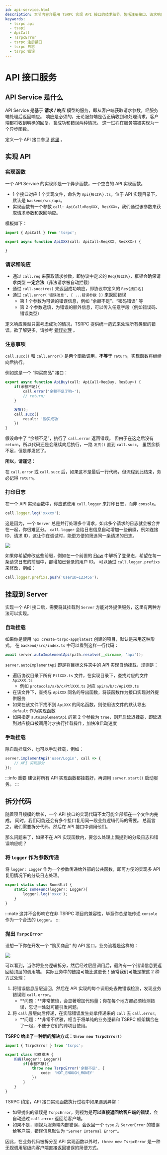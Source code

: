 ```yaml
---
id: api-service.html
description: 本节内容介绍用 TSRPC 实现 API 接口的技术细节，包括注册接口、请求响应、日志管理、错误管理等。
keywords:
  - tsrpc api
  - tsapi
  - ApiCall
  - TsrpcError
  - tsrpc 注册接口
  - tsrpc 日志
  - tsrpc 错误
---
```


# API 接口服务

## API Service 是什么
API Service 是基于 **请求 / 响应** 模型的服务，即从客户端获取请求参数，经服务端处理后返回响应。
响应是必须的，无论服务端是否正确收到和处理请求，客户端都将收到明确的回复，含成功和错误两种情况。
这一过程在服务端被实现为一个异步函数。

定义一个 API 接口参见 [这里](service-proto.html#api-service) 。

## 实现 API

### 实现函数

一个 API Service 的实现即是一个异步函数，一个空白的 API 实现函数。

- 1 个接口对应 1 个实现文件，命名为 `Api{接口名}.ts`，位于 API 实现目录下，默认是 `backend/src/api`。
- 实现函数有一个参数 `call: ApiCall<ReqXXX, ResXXX>`，我们通过该参数来获取请求参数和返回响应。

模板如下：

```ts
import { ApiCall } from 'tsrpc';

export async function ApiXXX(call: ApiCall<ReqXXX, ResXXX>) {

}
```


### 请求和响应

- 通过 `call.req` 来获取请求参数，即协议中定义的 `Req{接口名}`，框架会确保请求类型 **一定合法**（非法请求被自动拦截）
- 通过 `call.succ(res)` 来返回成功响应，即协议中定义的 `Res{接口名}`
- 通过 `call.error('错误消息', { ...错误参数 })` 来返回错误
    - 第 1 个参数为可读的错误信息，例如 “余额不足”、“密码错误” 等
    - 第 2 个参数选填，为错误的额外信息，可以传入任意字段（例如错误码、错误类型）

定义响应类型只需考虑成功的情况，TSRPC 提供统一范式来处理所有类型的错误。欲了解更多，请参考 [错误处理](../engineering/error.html#TsrpcError) 。

### 注意事项
`call.succ()` 和 `call.error()` 是两个函数调用，**不等于** `return`，实现函数将继续向后执行。

例如这是一个 “购买商品” 接口：
```ts
export async function ApiBuy(call: ApiCall<ReqBuy, ResBuy>) {
    if(余额不足){
        call.error('余额不足了哟~');
        // return;
    }

    发货();
    call.succ({
        result: '购买成功'
    })
}
```

假设命中了 “余额不足”，执行了 `call.error` 返回错误。
但由于在这之后没有 `return`，所以代码还是会继续向后执行，一路 `发货()` 直到 `call.succ`。
虽然余额不足，但是却发货了。

**所以，请谨记：**

在 `call.error` 或 `call.succ` 后，如果这不是最后一行代码，但流程到此结束，务必记得 `return`。

### 打印日志
在一个 API 实现函数中，你应该使用 `call.logger` 来打印日志，而非 `console`。

```ts
call.logger.log('xxxxx');
```

这是因为，一个 `Server` 总是并行处理多个请求，如此多个请求的日志就会被合并在一起，你很难区分。
`call.logger` 会给日志信息自动增加一些前缀，例如连接 ID、请求 ID，这让你在调试时，能更方便的筛选同一条请求的日志。

![](assets/log.png)

如果你希望修改这些前缀，例如在一个前置的 [Flow](../flow/flow) 中解析了登录态，希望在每一条请求日志的前缀中，都增加已登录的用户 ID。
可以通过 `call.logger.prefixs` 来修改，例如：
```ts
call.logger.prefixs.push('UserID=123456');
```

## 挂载到 Server

实现一个 API 接口后，需要将其挂载到 `Server` 方能对外提供服务，这里有两种方法可以实现。

### 自动挂载

如果你是使用 `npx create-tsrpc-app@latest` 创建的项目，默认是采用这种形式。
在 `backend/src/index.ts` 中可以看到这样一行代码：

```ts
await server.autoImplementApi(path.resolve(__dirname, 'api'));
```

`server.autoImplementApi` 即是将目标文件夹中的 API 实现自动挂载，规则是：
- 遍历协议目录下所有 `PtlXXX.ts` 文件，在实现目录下，查找对应的文件 `ApiXXX.ts`
    - 例如 `protocols/a/b/c/PtlXXX.ts` 对应 `api/a/b/c/ApiXXX.ts`
- 在该文件下，查找与 `ApiXXX` 同名的导出函数，将该函数作为接口实现对外提供服务
- 如果在该文件下找不到 `ApiXXX` 的同名函数，则使用该文件的默认导出 `default` 作为实现函数
- 如果指定 `autoImplementApi` 的第 2 个参数为 `true`，则开启延迟挂载，即延迟到对应接口被调用时才执行挂载操作，加快冷启动速度

### 手动挂载

除自动挂载外，也可以手动挂载，例如：

```ts
server.implementApi('user/Login', call => {
    // API 实现部分
});
```

:::info 重要
建议将所有 API 实现函数都挂载好，再调用 `server.start()` 启动服务。
:::

## 拆分代码

随着项目规模的增长，一个 API 接口的实现代码不太可能全部都在一个文件内完成。
同时，我们可能还会有多个接口复用同一段业务逻辑代码的需要。
总而言之，我们需要拆分代码，然后在 API 接口中调用他们。

那么问题来了，如果不在 API 实现函数内，要怎么处理上面提到的分级日志和错误响应呢？

### 将 `logger` 作为参数传递
将 `logger: Logger` 作为一个参数传递给外部的公共函数，即可方便的实现多 API 复用情况下的分级日志处理。

```ts
export static class SomeUtil {
    static someFunc(logger?: Logger){
        logger?.log('xxxx');
    }
}
```

:::note
这并不会影响它在非 TSRPC 项目的兼容性，毕竟你总是能传递 `console` 作为一个合法的 `Logger`。
:::

### 抛出 `TsrpcError`
设想一下你在开发一个 “购买商品” 的 API 接口，业务流程是这样的：

![](assets/throw-new-error.svg)

可以看到，当你将业务逻辑拆分，然后经过层层调用后，最终有一个错误信息要返回给顶层的调用端。
实际业务中的链路可能比这更长！通常我们可能是按这 2 种方式处理：

1. 将错误信息层层返回，然后在 API 实现的每个调用处去做错误检测，发现业务错误则 `call.error`。
    - **问题：**非常繁琐，会显著增加代码量；你在每个地方都必须检测错误，忘记一处就可能引发问题。
2. 将 `call` 层层向后传递，在实际错误发生处拿传递来的 `call` 去 `call.error`。
    - **问题：**非常不优雅，相当于将单纯的业务逻辑和 TSRPC 框架耦合在了一起，不便于它们的跨项目使用。

**TSRPC 给出了一种新的解决方式：`throw new TsrpcError()`** 

```ts
import { TsrpcError } from 'tsrpc';

export class 扣费模块 {
    扣费(logger?: Logger){
        if(余额不够){
            throw new TsrpcError('余额不足', {
                code: 'NOT_ENOUGH_MONEY'
            })
        }
    }
}
```

TSRPC 约定，API 接口实现函数执行过程中如果遇到异常：
- 如果抛出的错误是 `TsrpcError`，则视为是**可以直接返回给客户端的错误**，会自动通过 `call.error` 返回给客户端。
- 如果不是，则视为服务端内部错误，会返回一个 `type` 为 `ServerError` 的错误给客户端，错误信息默认为 `"Server Internal Error"`。

因此，在业务代码被拆分至 API 实现函数以外时，`throw new TsrpcError` 是一种无视调用层级向客户端直接返回错误的简便方式。